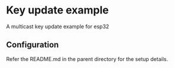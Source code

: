 # Key update example
A multicast key update example for esp32

## Configuration

Refer the README.md in the parent directory for the setup details.
